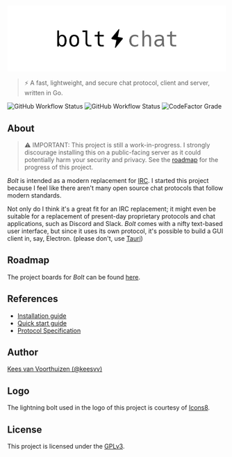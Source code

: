 ![boltchat](./assets/banner/boltchat-banner.jpg)
> ⚡ A fast, lightweight, and secure chat protocol, client and server, written in Go.

![GitHub Workflow Status](https://img.shields.io/github/workflow/status/boltchat/bolt/Deploy?label=deploy)
![GitHub Workflow Status](https://img.shields.io/github/workflow/status/boltchat/bolt/Test?label=test)
![CodeFactor Grade](https://img.shields.io/codefactor/grade/github/boltchat/bolt/develop)

## About
> ⚠ IMPORTANT: This project is still a work-in-progress. I strongly discourage installing this on a
> public-facing server as it could potentially harm your security and privacy. See the
> [roadmap](https://github.com/boltchat/bolt/projects) for the progress of this project.

_Bolt_ is intended as a modern replacement for [IRC](https://en.wikipedia.org/wiki/Internet_Relay_Chat).
I started this project because I feel like there aren't many open source chat protocols that follow modern
standards.

Not only do I think it's a great fit for an IRC replacement; it might even be suitable for a replacement of
present-day proprietary protocols and chat applications, such as Discord and Slack. _Bolt_ comes with
a nifty text-based user interface, but since it uses its own protocol, it's possible to build a GUI client
in, say, Electron. (please don't, use [Tauri](https://github.com/tauri-apps/tauri))

## Roadmap
The project boards for _Bolt_ can be found [here](https://github.com/boltchat/bolt/projects).

## References
* [Installation guide](./docs/installation.md)
* [Quick start guide](./docs/quick-start.md)
* [Protocol Specification](./docs/protocol-spec.md)

## Author
[Kees van Voorthuizen (@keesvv)](https://github.com/keesvv)

## Logo
The lightning bolt used in the logo of this project is courtesy of [Icons8](https://icons8.com/icons/set/lightning-bolt--v1).

## License
This project is licensed under the [GPLv3](./LICENSE).
